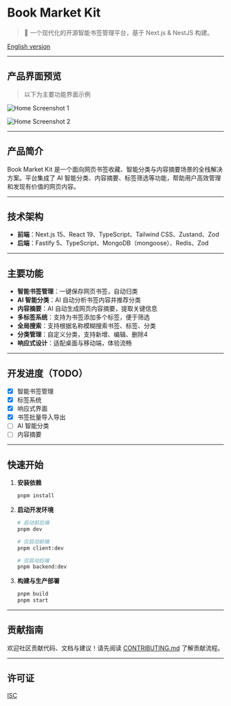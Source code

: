 # Book Market Kit

> 🚀 一个现代化的开源智能书签管理平台，基于 Next.js & NestJS 构建。

[English version](./README.md)

---

## 产品界面预览

> 以下为主要功能界面示例

![Home Screenshot 1](https://pic1.imgdb.cn/item/6810b45c58cb8da5c8d45ebc.png)

![Home Screenshot 2](https://pic1.imgdb.cn/item/6810b45c58cb8da5c8d45ebd.png)

---

## 产品简介

Book Market Kit 是一个面向网页书签收藏、智能分类与内容摘要场景的全栈解决方案。平台集成了 AI 智能分类、内容摘要、标签筛选等功能，帮助用户高效管理和发现有价值的网页内容。

---

## 技术架构

- **前端**：Next.js 15、React 19、TypeScript、Tailwind CSS、Zustand、Zod
- **后端**：Fastify 5、TypeScript、MongoDB（mongoose）、Redis、Zod

---

## 主要功能

- **智能书签管理**：一键保存网页书签，自动归类
- **AI 智能分类**：AI 自动分析书签内容并推荐分类
- **内容摘要**：AI 自动生成网页内容摘要，提取关键信息
- **多标签系统**：支持为书签添加多个标签，便于筛选
- **全局搜索**：支持根据名称模糊搜索书签、标签、分类
- **分类管理**：自定义分类，支持新增、编辑、删除4
- **响应式设计**：适配桌面与移动端，体验流畅

---

## 开发进度（TODO）

- [x] 智能书签管理
- [x] 标签系统
- [x] 响应式界面
- [x] 书签批量导入导出
- [ ] AI 智能分类
- [ ] 内容摘要

---

## 快速开始

1. **安装依赖**

   ```bash
   pnpm install
   ```

2. **启动开发环境**

   ```bash
   # 启动前后端
   pnpm dev

   # 仅启动前端
   pnpm client:dev

   # 仅启动后端
   pnpm backend:dev
   ```

3. **构建与生产部署**
   ```bash
   pnpm build
   pnpm start
   ```

---

## 贡献指南

欢迎社区贡献代码、文档与建议！请先阅读 [CONTRIBUTING.md](CONTRIBUTING.md) 了解贡献流程。

---

## 许可证

[ISC](./LICENSE)
